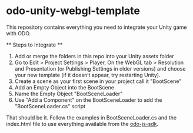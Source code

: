 # odo-unity-webgl-template

This repository contains everything you need to integrate your Unity game with ODO.

** Steps to Integrate **

1. Add or merge the folders in this repo into your Unity assets folder
2. Go to Edit > Project Settings > Player, On the WebGL tab > Resolution and Presentation (or Publishing Settings in older versions) and choose your new template (if it doesn’t appear, try restarting Unity).
3. Create a scene as your first scene in your project call it "BootScene"
4. Add an Empty Object into the BootScene
5. Name the Empty Object "BootSceneLoader"
6. Use "Add a Component" on the BootSceneLoader to add the "BootSceneLoader.cs" script

That should be it. Follow the examples in BootSceneLoader.cs and the index.html file to use everything available
from the [odo-js-sdk](https://github.com/storyforj/odo-js-sdk).
